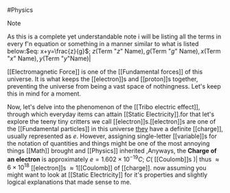 #Physics 
>[!note]
>As this is a complete yet understandable note i will be listing all the terms in every f'n equation or something in a manner similar to what is listed below:$eq: x+y=\frac{z}{g}$; $z($Term "$z$" Name$),g($Term "$g$" Name$),x($Term "$x$" Name$),y($Term "$y$"Name$)|$


[[Electromagnetic Force]] is one of the [[Fundamental forces]] of this universe. It is what keeps the [[electron]]s and [[proton]]s together, preventing the universe from being a vast space of nothingness. Let's keep this in mind for a moment.

Now, let's delve into the phenomenon of the [[Tribo electric effect]], through which everyday items can attain [[Static Electricity]].for that let's explore the teeny tiny critters we call [[electron]]s.[[electron]]s are one of the [[Fundamental particles]] in this universe [they](electron) have a definite [[charge]], usually represented as $e$. However, assigning single-letter [[variable]]s for the notation of quantities and things might be one of the most annoying things [[Math]] brought and [[Physics]]  inherited ,Anyways, the **Charge of an electron** is approximately $e = 1.602 \times 10^{-19}C$; $C($ [[Coulomb]]s $) |$
thus $\approx 6\times 10^{18}$ [[electron]]s $\approx1$[[Coulomb]] of [[charge]].
now  assuming you might want to look at [[Static Electricity]]
for it's properties and slightly logical explanations that made sense to me.

